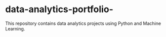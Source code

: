 # data-analytics-portfolio-
This repository contains data analytics projects using Python and Machine Learning.
